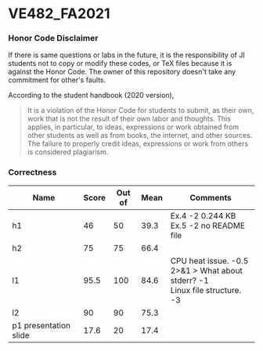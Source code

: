 # VE482_FA2021

### Honor Code Disclaimer

If there is same questions or labs in the future, it is the responsibility of JI students not to copy or modify these codes, or TeX files because it is against the Honor Code. The owner of this repository doesn't take any commitment for other's faults.

According to the student handbook (2020 version),

> It is a violation of the Honor Code for students to submit, as their own, work that is not the result of their own labor and thoughts. This applies, in particular, to ideas, expressions or work obtained from other students as well as from books, the internet, and other sources. The failure to properly credit ideas, expressions or work from others is considered plagiarism.

### Correctness

| Name                  | Score | Out of | Mean | Comments                                                     |
| --------------------- | ----- | ------ | ---- | ------------------------------------------------------------ |
| h1                    | 46    | 50     | 39.3 | Ex.4 -2 0.244 KB<br />Ex.5 -2 no README file                 |
| h2                    | 75    | 75     | 66.4 |                                                              |
| l1                    | 95.5  | 100    | 84.6 | CPU heat issue. -0.5<br />2>&1 > What about stderr? -1<br />Linux file structure. -3 |
| l2                    | 90    | 90     | 75.3 |                                                              |
| p1 presentation slide | 17.6  | 20     | 17.4 |                                                              |
